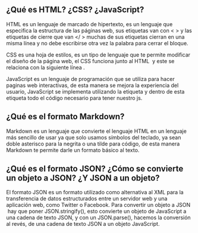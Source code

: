 ## ¿Qué es HTML? ¿CSS? ¿JavaScript?

HTML es un lenguaje de marcado de hipertexto, es un lenguaje que especifica la estructura de las páginas web, sus etiquetas van con < > y las etiquetas de cierre que van </ > muchas de sus etiquetas cierran en una misma línea y no debe escribirse otra vez la palabra para cerrar el bloque.

CSS es una hoja de estilos, es un tipo de lenguaje que te permite modificar el diseño de la página web, el CSS funciona junto al HTML  y este se relaciona con la siguiente línea <link rel="stylesheet" href="nombre_de_tu_css.css" />.

JavaScript es un lenguaje de programación que se utiliza para hacer paginas web interactivas, de esta manera se mejora la experiencia del usuario, JavaScript se implementa utilizando la etiqueta <script> </script> y dentro de esta etiqueta todo el código necesario para tener nuestro js.

## ¿Qué es el formato Markdown?

Markdown es un lenguaje que convierte el lenguaje HTML en un lenguaje más sencillo de usar ya que solo usamos símbolos del teclado, ya sean doble asterisco para la negrita o una tilde para código, de esta manera Markdown te permite darle un formato básico al texto.

## ¿Qué es el formato JSON? ¿Cómo se convierte un objeto a JSON? ¿Y JSON a un objeto?

El formato JSON es un formato utilizado como alternativa al XML para la transferencia de datos estructurados entre un servidor web y una aplicación web, como Twitter o Facebook.
Para convertir un objeto a JSON  hay que poner JSON.stringify(), esto convierte un objeto de JavaScript a una cadena de texto JSON, y con un JSON.parse(), hacemos la conversión al revés, de una cadena de texto JSON a un objeto JavaScript.



